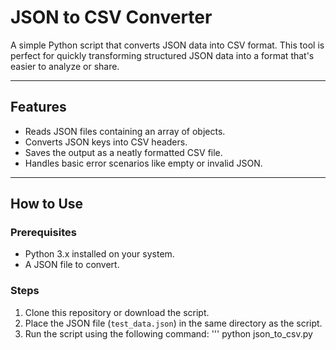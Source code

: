 # JSON to CSV Converter

A simple Python script that converts JSON data into CSV format. This tool is perfect for quickly transforming structured JSON data into a format that's easier to analyze or share.

---

## Features
- Reads JSON files containing an array of objects.
- Converts JSON keys into CSV headers.
- Saves the output as a neatly formatted CSV file.
- Handles basic error scenarios like empty or invalid JSON.

---

## How to Use

### Prerequisites
- Python 3.x installed on your system.
- A JSON file to convert.

### Steps
1. Clone this repository or download the script.
2. Place the JSON file (`test_data.json`) in the same directory as the script.
3. Run the script using the following command:
   ''' python json_to_csv.py
